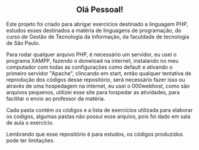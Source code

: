 <h2 align="center">Olá Pessoal!</h2>

Este projeto foi criado para abrigar exercícios destinado a linguagem PHP, estudos esses destinados a matéria de linguagens de programação, do curso de Gestão de Tecnologia da Informação, da faculdade de tecnologia de São Paulo.

Para rodar qualquer arquivo PHP, é necessário um servidor, eu usei o programa XAMPP, fazendo o donwload na internet, instalando no meu computador com todas as configurações como default e ativando o primeiro servidor "Apache", clincando em start, então qualquer tentativa de reprodução dos códigos desse repositório, será necessário fazer isso ou através de uma hospedagem na internet, eu usei o 000webhost, como são arquivos pequenos, utilizei esse site para hospedar as atividades, para facilitar o envio ao professor da matéria.

Cada pasta contém os códigos e a lista de exercícios utilizada para elaborar os codigos, algumas pastas não possui esse arquivo, pois foi dado em sala de aula o exercício.

Lembrando que esse repositório é para estudos, os códigos produzidos pode ter limitações.
